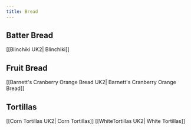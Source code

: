 ```yaml
---
title: Bread
---
```

## Batter Bread
[[Blinchiki UK2| Blinchiki]]
## Fruit Bread
[[Barnett's Cranberry Orange Bread UK2| Barnett's Cranberry Orange Bread]]
## Tortillas
[[Corn Tortillas UK2| Corn Tortillas]]
[[WhiteTortillas UK2| White Tortillas]]
